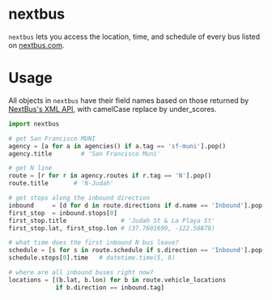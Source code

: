 nextbus
=======

`nextbus` lets you access the location, time, and schedule of every bus listed
on [nextbus.com](http://www.nextbus.com).

Usage
=====

All objects in `nextbus` have their field names based on those returned by
[NextBus's XML API](http://www.nextbus.com/xmlFeedDocs/NextBusXMLFeed.pdf),
with camelCase replace by under_scores.

```python
import nextbus

# get San Francisco MUNI
agency = [a for a in agencies() if a.tag == 'sf-muni'].pop()
agency.title        # 'San Francisco Muni'

# get N line
route = [r for r in agency.routes if r.tag == 'N'].pop()
route.title       # 'N-Judah'

# get stops along the inbound direction
inbound     = [d for d in route.directions if d.name == 'Inbound'].pop()
first_stop  = inbound.stops[0]
first_stop.title               # 'Judah St & La Playa St'
first_stop.lat, first_stop.lon # (37.7601699, -122.50878)

# what time does the first inbound N bus leave?
schedule = [s for s in route.schedule if s.direction == 'Inbound'].pop()
schedule.stops[0].time   # datetime.time(5, 8)

# where are all inbound buses right now?
locations = [(b.lat, b.lon) for b in route.vehicle_locations
             if b.direction == inbound.tag]
```
